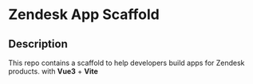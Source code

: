 # Zendesk App Scaffold
## Description
This repo contains a scaffold to help developers build apps for Zendesk products. with **Vue3** + **Vite**